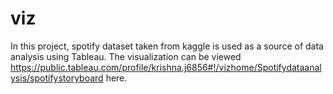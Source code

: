 # viz
In this project, spotify dataset taken from kaggle is used as a source of data analysis using Tableau.
The visualization can be viewed https://public.tableau.com/profile/krishna.j6856#!/vizhome/Spotifydataanalysis/spotifystoryboard here.
